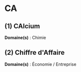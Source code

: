 # CA

## (1) CAlcium

**Domaine(s)** : Chimie

## (2) Chiffre d'Affaire

**Domaine(s)** : Économie / Entreprise
